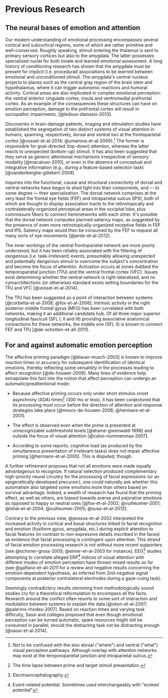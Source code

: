 # Previous Research

## The neural bases of emotion and attention

Our modern understanding of emotional processing encompasses several
cortical and subcortical regions, some of which are rather primitive
and well-conserved. Roughly speaking, stimuli entering the thalamus is
sent to primary sensory cortices but also to the amygdala. The latter
possesses specialized nuclei for both innate and learned emotional
assessment. A long history of conditioning research has shown that the
amygdala must be present for implicit (i.e. procedural) associations
to be learned between emotional and unconditioned stimuli. The
amygdala's central nucleus projects to places such as the central gray
region of the brain stem and hypothalamus, where it can trigger
autonomic reactions and humoral activity. Cortical areas are also
implicated in complex emotional perception: the ventral anterior
cingulate cortex, insula and ventromedial prefrontal cortex. As an
example of the consequences these structures can have on emotion
perception, damage to the prefrontal cortex will result in sociopathic
impairments. [@ledoux-damasio-2013].

Discoveries in brain-damage patients, imaging and stimulation studies
have established the segregation of two distinct systems of visual
attention in humans, spanning, respectively, dorsal and ventral loci
at the frontoparietal cortex [@vossel-et-al-2014;
@umarova-et-al-2009].[^what-vs-where] The former is responsible for
goal-directed (top-down) attention, whereas the latter reacts to
unexpected (bottom-up) stimuli. It has also been suggested that they
serve as generic attentional mechanisms irrespective of sensory
modality [@macaluso-2010], or even in the absence of conceptual and
integrative information (e.g., during a feature-based selection task)
[@vandenberghe-gillebert-2009].

[^what-vs-where]: Not to be confused with the also dorsal ("where")
and ventral ("what") visual perception pathways. Although overlap with
attention networks may exist at the temporoparietal junction and
intraparietal sulcus.

Inquiries into the functional, causal and structural connectivity of
dorsal and ventral networks have begun to shed light into their
components, and — to some degree — their specialization. The dorsal
network comprises at the very least the frontal eye fields (FEF) and
intraparietal sulcus (IPS), both of which are thought to display
association tracts to the retinotopically and
contralaterally-organized perceptual areas in the occipital lobe, plus
commissure fibers to connect heminetworks with each other. It's
possible that the dorsal network computes planned saliency maps, as
suggested by the presence of even more retinotopically-organized
receptive fields in FEF and IPS. Saliency maps would then be consumed
by the FEF to request all many sorts of eye movements
[@jerde-et-al-2012].

The inner workings of the ventral frontoparietal network are more
poorly understood, but it has been reliably associated with the
filtering of exogenous (i.e. task-irrelevant) events, presumably
allowing unexpected and potentially dangerous stimuli to overcome the
subject's concentration and become the focus of attention. Activation
occurs at zones dubbed the temporoparietal junction (TPJ) and the
ventral frontal cortex (VFC). Issues exist determining whether the
ventral network is right-lateralized, and no cytoarchitectonic (or
otherwise) standard exists setting boundaries for the TPJ and VFC
[@vossel-et-al-2014].

The TPJ has been suggested as a point of interaction between systems
[@corbetta-et-al-2008; @fox-et-al-2006]. Intrinsic activity in the
right posterior middle frontal gyrus (MFG) has been correlated with
both networks, making it an additional candidate hub. Of all three
major superior longitudinal fasciculi (SFL I, II and III) providing
associative anatomical connections for these networks, the middle one
(SFL II) is known to connect FEF and TPJ [@de-schotten-et-all-2011].

## For and against automatic emotion perception

The affective priming paradigm [@klauer-musch-2003] is known to
improve reaction times or accuracy for subsequent identification of
identical emotions, thereby reflecting some versatility in the
processes leading to affect recognition [@de-houwer-2009]. Many lines
of evidence help extrapolate this fact into the notion that affect
perception can undergo an automatic/preattentional mode:

- Because affective priming occurs only under short stimulus onset
  asynchrony (_SOA_) times[^soa] (300 ms or less), it has been
  conjectured that its processing must occur before the direction of
  attention and response strategies take place [@moors-de-houwer-2006;
  @hermans-et-al-2001].

[^soa]: The time lapse between prime and target stimuli presentation.

- The effect is observed even when the prime is presented at
  unrecognizable subthreshold levels [@draine-greenwald-1998] and
  outside the focus of visual attention [@calvo-nummenmaa-2007].

- According to some reports, cognitive load (as produced by the
  simultaneous presentation of irrelevant tasks) does not impair
  affective priming [@hermans-et-al-2000]. This is disputed, though.

A further refinement proposes that not all emotions were made
equally advantageous to recognize. If natural selection produced
complementary high-priority neural circuitry for the processing of
facial expressions (or an epigenetically-developed precursor), one
could naturally ask whether this automatism also targeted some
emotions more than others based on survival advantage. Indeed, a
wealth of research <!-- mention cognitive bias towards type 1 error
during threat detection?  --> has found that the priming effect, as
well as others, are biased towards averse and pejorative emotions as
opposed to happy or neutral ones [@fox-et-al-2002; @vuilleumier-2001;
@ishai-et-al-2004; @vuilleumier-2005; @susa-et-al-2012].

Contrary to the previous view, @pessoa-et-al-2002 interpreted the
increased activity in cortical and basal structures linked to facial
recognition and emotion (fusiform gyrus, amygdala, etc.) during
explicit attention to facial features (in contrast to non-expressive
details inscribed in the faces) as evidence that facial processing is
contingent upon attention. This strand of facial emotion processing
research is not without more recent supporters [see
@ochsner-gross-2005; @eimer-et-al-2003 for instance]. EEG[^eeg]
studies attempting to correlate alleged ERP[^erp] indices of visual
attention with different modes of emotion perception have thrown mixed
results so far (see @galfano-et-all-2011 for a review and negative
results concerning the emotion-dependent hypothesis, as inferred from
2nd-negative signal components at posterior contralateral electrodes
during a gaze-cuing task).

[^eeg]: Electroencephalography.
[^erp]: Event-related potential. Sometimes used interchangeably with
"evoked potential"

Seemingly contradictory results stemming from methodologically sound
studies cry for a theoretical reformulation to encompass all the
facts. Research around the conflict often resorts to some sort of
interaction and modulation between systems to explain the data
[@okon-et-al-2007; @palermo-rhodes-2007]. Based on reaction times and
varying task difficulty, Sassi and colleges proposed that even though
emotional perception can be turned automatic, spare resources might
still be consumed in parallel; should the distracting task not be
distracting enough [@sassi-et-al-2014].
